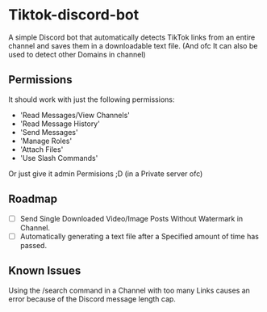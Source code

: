# Tiktok-discord-bot
A simple Discord bot that automatically detects TikTok links from an entire channel and saves them in a downloadable text file.
(And ofc It can also be used to detect other Domains in channel)

## Permissions

It should work with just the following permissions:
- 'Read Messages/View Channels'
- 'Read Message History'
- 'Send Messages'
- 'Manage Roles'
- 'Attach Files'
- 'Use Slash Commands'

Or just give it admin Permisions ;D (in a Private server ofc)

## Roadmap

- [ ] Send Single Downloaded Video/Image Posts Without Watermark in Channel.
- [ ] Automatically generating a text file after a Specified amount of time has passed.

## Known Issues
Using the /search command in a Channel with too many Links causes an error because of the Discord message length cap.

